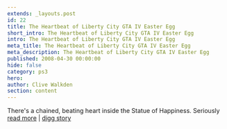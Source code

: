 ```yaml
---
extends: _layouts.post
id: 22
title: The Heartbeat of Liberty City GTA IV Easter Egg
short_intro: The Heartbeat of Liberty City GTA IV Easter Egg
intro: The Heartbeat of Liberty City GTA IV Easter Egg
meta_title: The Heartbeat of Liberty City GTA IV Easter Egg
meta_description: The Heartbeat of Liberty City GTA IV Easter Egg
published: 2008-04-30 00:00:00
hide: false
category: ps3
hero:
author: Clive Walkden
section: content
---
```


There's a chained, beating heart inside the Statue of Happiness. Seriously <a href="http://www.gamesradar.com/xbox360/grand-theft-auto-iv/news/the-heartbeat-of-liberty-city/a-20080429122922338092/g-2006051014323586065">read more</a> | <a href="http://digg.com/gaming_news/The_Heartbeat_of_Liberty_City_GTA_IV_Easter_Egg">digg story</a>
